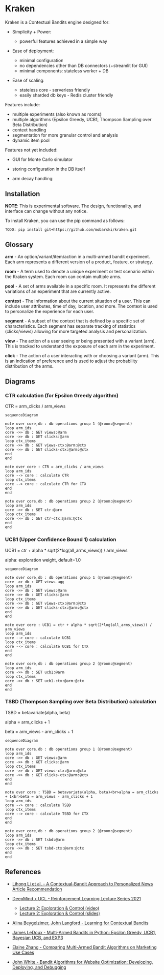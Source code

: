 # Kraken

Kraken is a Contextual Bandits engine designed for:

- Simplicity + Power:
  - powerful features achieved in a simple way

- Ease of deployment:
  - minimal configuration
  - no dependencies other than DB connectors (+streamlit for GUI)
  - minimal components: stateless worker + DB

- Ease of scaling:
  - stateless core - serverless friendly
  - easily sharded db keys - Redis cluster friendly




Features include:

- multiple experiments (also known as rooms)
- multiple algorithms (Epsilon Greedy, UCB1, Thompson Sampling over Beta Distribution)
- context handling
- segmentation for more granular control and analysis
- dynamic item pool



Features not yet included:

- GUI for Monte Carlo simulator

- storing configuration in the DB itself

- arm decay handling

  

## Installation

**NOTE**: This is experimental software. The design, functionality, and interface can change without any notice.

To install Kraken, you can use the pip command as follows:

```
TODO: pip install git+https://github.com/mobarski/kraken.git
```



## Glossary



**arm** - An option/variant/item/action in a multi-armed bandit experiment. Each arm represents a different version of a product,  feature, or strategy.

**room** - A term used to denote a unique experiment or test scenario within the Kraken system. Each room can contain multiple arms.

**pool** - A set of arms available in a specific room. It represents the different variations of an experiment that are  currently active.

**context** - The information about the current situation of a user. This can include user attributes, time of day, location, and more. The context is used to personalize the experience for each user.

**segment** - A subset of the context that is defined by a specific set of characteristics. Each segment has separate tracking of statistics (clicks/views) allowing for more targeted analysis and personalization.

**view** - The action of a user seeing or being presented with a variant (arm). This is tracked to understand the  exposure of each arm in the experiment.

**click** - The action of a user interacting with or choosing a variant (arm). This is an indication of preference and is  used to adjust the probability distribution of the arms.



## Diagrams



### CTR calculation (for Epsilon Greedy algorithm)

CTR = arm_clicks / arm_views

```mermaid
sequenceDiagram

note over core,db : db operations group 1 (@room:@segment)
loop arm_ids
core ->> db : GET views:@arm
core ->> db : GET clicks:@arm
loop ctx_items
core ->> db : GET views-ctx:@arm:@ctx
core ->> db : GET clicks-ctx:@arm:@ctx
end
end

note over core : CTR = arm_clicks / arm_views
loop arm_ids
core --> core : calculate CTR
loop ctx_items
core --> core : calculate CTR for CTX
end
end

note over core,db : db operations group 2 (@room:@segment)
loop arm_ids
core ->> db : SET ctr:@arm
loop ctx_items
core ->> db : SET ctr-ctx:@arm:@ctx
end
end

```



### UCB1 (Upper Confidence Bound 1) calculation

UCB1 = ctr + alpha * sqrt(2*log(all_arms_views)) / arm_views

alpha: exploration weight, default=1.0

```mermaid
sequenceDiagram

note over core,db : db operations group 1 (@room:@segment)
core ->> db : GET views-agg
loop arm_ids
core ->> db : GET views:@arm
core ->> db : GET clicks:@arm
loop ctx_items
core ->> db : GET views-ctx:@arm:@ctx
core ->> db : GET clicks-ctx:@arm:@ctx
end
end

note over core : UCB1 = ctr + alpha * sqrt(2*log(all_arms_views)) / arm_views
loop arm_ids
core --> core : calculate UCB1
loop ctx_items
core --> core : calculate UCB1 for CTX
end
end

note over core,db : db operations group 2 (@room:@segment)
loop arm_ids
core ->> db : SET ucb1:@arm
loop ctx_items
core ->> db : SET ucb1-ctx:@arm:@ctx
end
end

```



### TSBD (Thompson Sampling over Beta Distribution) calculation

TSBD = betavariate(alpha, beta)

alpha = arm_clicks + 1

beta = arm_views - arm_clicks + 1



```mermaid
sequenceDiagram

note over core,db : db operations group 1 (@room:@segment)
loop arm_ids
core ->> db : GET views:@arm
core ->> db : GET clicks:@arm
loop ctx_items
core ->> db : GET views-ctx:@arm:@ctx
core ->> db : GET clicks-ctx:@arm:@ctx
end
end

note over core : TSBD = betavariate(alpha, beta)<br>alpha = arm_clicks + 1<br>beta = arm_views - arm_clicks + 1
loop arm_ids
core --> core : calculate TSBD
loop ctx_items
core --> core : calculate TSBD for CTX
end
end

note over core,db : db operations group 2 (@room:@segment)
loop arm_ids
core ->> db : SET tsbd:@arm
loop ctx_items
core ->> db : SET tsbd-ctx:@arm:@ctx
end
end
```







## References

- [Lihong Li et al. - A Contextual-Bandit Approach to Personalized News Article Recommendation](https://arxiv.org/abs/1003.0146)
- [DeepMind x UCL - Reinforcement Learning Lecture Series 2021](https://www.deepmind.com/learning-resources/reinforcement-learning-lecture-series-2021)
  - [Lecture 2: Exploration & Control (video)](https://www.youtube.com/watch?v=aQJP3Z2Ho8U)
  - [Lecture 2: Exploration & Control (slides)](https://storage.googleapis.com/deepmind-media/UCL%20x%20DeepMind%202021/Lecture%202-%20Exploration%20and%20control_slides.pdf)
- [Alina Beygelzimer, John Langford - Learning for Contextual Bandits](https://www.hunch.net/~exploration_learning/main.pdf)
- [James LeDoux - Multi-Armed Bandits in Python: Epsilon Greedy, UCB1, Bayesian UCB, and EXP3](https://jamesrledoux.com/algorithms/bandit-algorithms-epsilon-ucb-exp-python/)
- [Elaine Zhang - Comparing Multi-Armed Bandit Algorithms on Marketing Use Cases](https://towardsdatascience.com/comparing-multi-armed-bandit-algorithms-on-marketing-use-cases-8de62a851831)

- [John White - Bandit Algorithms for Website Optimization: Developing, Deploying, and Debugging](https://www.amazon.com/Bandit-Algorithms-Website-Optimization-Developing/dp/1449341330)
